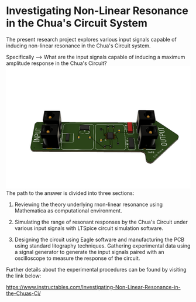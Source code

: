 # Investigating Non-Linear Resonance in the Chua's Circuit System 

The present research project explores various input signals capable of inducing non-linear resonance in the Chua's Circuit system. 

Specifically -->  What are the input signals capable of inducing a maximum amplitude response in the Chua's Circuit? 
![picture](https://github.com/GabStP13rr3/ResonanceChuasCircuit/blob/main/Visuals%20/Hardware/3D_Trans_up_1.2.png) 
The path to the answer is divided into three sections:

1) Reviewing the theory underlying rnon-linear resonance using Mathematica as computational environment. 

2) Simulating the range of resonant responses by the Chua's Circuit under various input signals with LTSpice circuit simulation software. 

3) Designing the circuit using Eagle software and manufacturing the PCB using standard litography techniques. Gathering experimental data using a signal generator to generate the input signals paired with an oscilloscope to measure the response of the circuit. 

Further details about the experimental procedures can be found by visiting the link below:

https://www.instructables.com/Investigating-Non-Linear-Resonance-in-the-Chuas-Ci/
